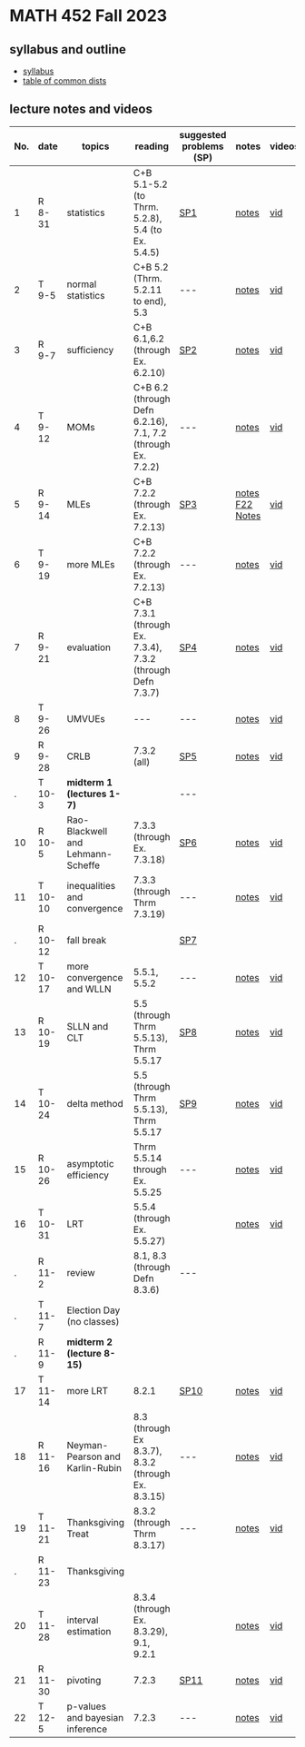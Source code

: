 # MATH 452 Fall 2023

## syllabus and outline

- [syllabus](docs/syllabus.md)
- [table of common dists](docs/distab_small.pdf)

## lecture notes and videos

No. | date | topics | reading             | suggested problems (SP) | notes | videos | quiz problem (QP) | 
--- | --- | --- | --- | --- | --------------- | --- | --- | 
1|R 8-31 | statistics |  C+B 5.1-5.2 (to Thrm. 5.2.8), 5.4 (to Ex. 5.4.5)         | [SP1](sp/sp1.pdf) | [notes](lns/lec1.pdf) | [vid](https://youtu.be/HOvf7KMHlX8) | [QP 1](qp/qp1.pdf) due Sept 7 | 
2|T 9-5 | normal statistics             |  C+B 5.2 (Thrm. 5.2.11 to end), 5.3 | --- | [notes](lns/lec2.pdf)| [vid](https://youtu.be/LuSjNvAnwi4?feature=shared)|  | 
3|R 9-7 | sufficiency | C+B 6.1,6.2 (through Ex. 6.2.10)               | [SP2](sp/sp2.pdf)| [notes](lns/lec3.pdf)| [vid](https://youtu.be/xLvJhUdabEE)| [QP 2](qp/qp2.pdf) due Sept 14 | 
4|T 9-12 | MOMs | C+B 6.2 (through Defn 6.2.16), 7.1, 7.2 (through Ex. 7.2.2)     | ---   | [notes](lns/lec4.pdf) | [vid](https://youtu.be/xLCuGIyuJTM) | ---     | 
5|R 9-14 | MLEs | C+B 7.2.2 (through Ex. 7.2.13) | [SP3](sp/sp3.pdf)            | [notes](lns/lec5.pdf) [F22 Notes](lns/lec5_22.pdf)| [vid](https://youtu.be/lLMaN14osVM)| [QP 3](qp/qp3.pdf) due Sept 21 | 
6|T 9-19 | more MLEs | C+B 7.2.2 (through Ex. 7.2.13) | ---         | [notes](lns/lec6.pdf) | [vid](https://youtu.be/ehzEtsA82hQ)      | --- |
7|R 9-21 | evaluation | C+B 7.3.1 (through Ex. 7.3.4), 7.3.2 (through Defn 7.3.7)              | [SP4](sp/sp4.pdf) | [notes](lns/lec7.pdf)| [vid](https://youtu.be/uFjDINDcP7k)| [QP 4](qp/qp4.pdf) due Sept 28 | 
8|T 9-26 | UMVUEs |  --- | ---              | [notes](lns/lec8.pdf)| [vid](https://youtu.be/ejCTwFNsNls)| --- |
9|R 9-28 | CRLB | 7.3.2 (all)             | [SP5](sp/sp5.pdf)| [notes](lns/lec9.pdf)| [vid](https://youtu.be/yiUZRXUnTgQ) | [QP 5](qp/qp5.pdf) due Oct 5 | 
. |T 10-3 | **midterm 1 (lectures 1-7)**  | | ---            | 
10|R 10-5 | Rao-Blackwell and Lehmann-Scheffe | 7.3.3 (through Ex. 7.3.18)        | [SP6](sp/sp6.pdf) | [notes](lns/lec10.pdf)| [vid](https://youtu.be/BDPnwMXLRQg) | [QP 6](qp/qp6.pdf) due Oct 17 | 
11|T 10-10 | inequalities and convergence | 7.3.3 (through Thrm 7.3.19)           | ---   | [notes](lns/lec11.pdf)| [vid](https://youtu.be/5jnn5yFUAF0)| --- | 
. |R 10-12 | fall break | | [SP7](sp/sp7.pdf) |
12 | T 10-17 | more convergence and WLLN | 5.5.1, 5.5.2 | ---       | [notes](lns/lec12.pdf)| [vid](https://youtu.be/IbZWAMXcQhs)       | [QP7](qp/qp7.pdf) due Oct 24 | 
13| R 10-19 | SLLN and CLT              |  5.5 (through Thrm 5.5.13), Thrm 5.5.17 | [SP8](sp/sp8.pdf) | [notes](lns/lec13.pdf)| [vid](https://youtu.be/a6Noe_U2fyE) | --- | 
14|T 10-24 | delta method               | 5.5 (through Thrm 5.5.13), Thrm 5.5.17 | [SP9](sp/sp9.pdf) | [notes](lns/lec14.pdf)| [vid](https://youtu.be/C-17-U7rgO0) | [QP8](qp/qp8.pdf) due Oct 31 | 
15|R 10-26 | asymptotic efficiency      | Thrm 5.5.14 through Ex. 5.5.25          | --- | [notes](lns/lec15.pdf) | [vid](https://youtu.be/oDgfDtav0iY)| ---  | 
16|T 10-31 | LRT         | 5.5.4 (through Ex. 5.5.27)      |  | [notes](lns/lec16.pdf) | [vid](https://youtu.be/mW3lr-D1zYo)| [QP9](qp/qp9.pdf) due Nov 7 | 
. |R 11-2 | review              |  8.1, 8.3 (through Defn 8.3.6)  | --- | | |  | 
. | T 11-7 | Election Day (no classes)  | | | |     | [QP10](qp/qp10.pdf) due Nov 16
.|R 11-9 | **midterm 2 (lecture 8-15)**| | | | | |
17|T 11-14 | more LRT |  8.2.1 | [SP10](sp/sp10.pdf) | [notes](lns/lec17.pdf)    | [vid](https://youtu.be/o7JDEPiR4FA)|  | 
18|R 11-16 | Neyman-Pearson and Karlin-Rubin          |  8.3 (through Ex 8.3.7), 8.3.2 (through Ex. 8.3.15)  | ---  | [notes](lns/lec18.pdf)| [vid](https://youtu.be/hN9ZbVigPkk) | [QP11](qp/qp11.pdf) due Nov 28 | 
19|T 11-21 | Thanksgiving Treat               | 8.3.2 (through Thrm 8.3.17)  | --- | [notes](lns/lec19.pdf)| [vid](https://youtu.be/atDA98KQ-3M) | ---  | 
. | R 11-23 | Thanksgiving              | 
20|T 11-28 | interval estimation        |  8.3.4 (through Ex. 8.3.29), 9.1, 9.2.1 |       | [notes](lns/lec20.pdf)| [vid](https://youtu.be/qBUodg2WHL0) |    | 
21|R 11-30 | pivoting | 7.2.3             | [SP11](sp/sp11.pdf) |[notes](lns/lec21.pdf)| [vid]() | [QP12](qp/qp12.pdf) Due Dec 7 | 
22|T 12-5 | p-values and bayesian inference  |  7.2.3 | ---         | [notes](lns/lec22.pdf)| [vid]()   | --- | 

